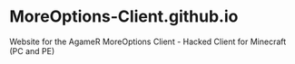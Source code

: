 # MoreOptions-Client.github.io
Website for the AgameR MoreOptions Client - Hacked Client for Minecraft (PC and PE)
